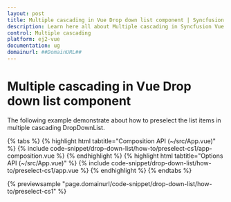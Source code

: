 ```yaml
---
layout: post
title: Multiple cascading in Vue Drop down list component | Syncfusion
description: Learn here all about Multiple cascading in Syncfusion Vue Drop down list component of Syncfusion Essential JS 2 and more.
control: Multiple cascading 
platform: ej2-vue
documentation: ug
domainurl: ##DomainURL##
---
```


# Multiple cascading in Vue Drop down list component

The following example demonstrate about how to preselect the list items in multiple cascading DropDownList.

{% tabs %}
{% highlight html tabtitle="Composition API (~/src/App.vue)" %}
{% include code-snippet/drop-down-list/how-to/preselect-cs1/app-composition.vue %}
{% endhighlight %}
{% highlight html tabtitle="Options API (~/src/App.vue)" %}
{% include code-snippet/drop-down-list/how-to/preselect-cs1/app.vue %}
{% endhighlight %}
{% endtabs %}
        
{% previewsample "page.domainurl/code-snippet/drop-down-list/how-to/preselect-cs1" %}
